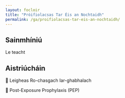 ```yaml
---
layout: focloir
title: "Próifiolacsas Tar Éis an Nochtaidh"
permalink: /ga/proifiolacsas-tar-eis-an-nochtaidh/
---
```


## Sainmhíniú

Le teacht

## Aistriúcháin

&#x1f3f4;&#xe0067;&#xe0062;&#xe0073;&#xe0063;&#xe0074;&#xe007f; Leigheas Ro-chasgach Iar-ghabhalach

&#x1f3f4;&#xe0067;&#xe0062;&#xe0065;&#xe006e;&#xe0067;&#xe007f; Post-Exposure Prophylaxis (PEP)
